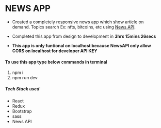 # NEWS APP

- Created a completely responsive news app which show article on demand. Topics search Ex: nfts, bitcoins, etc using [News API](https://newsapi.org/).
- Completed this app from design to development in **3hrs 15mins 26secs**

- **This app is only funtional on localhost because NewsAPI only allow CORS on localhost for developer API KEY**

#### To use this app type below commands in terminal

1. npm i
2. npm run dev

##### Tech Stack used

- React
- Redux
- Bootstrap
- sass
- News API
